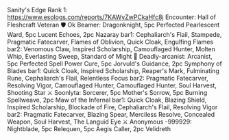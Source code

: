 Sanity's Edge
Rank 1: https://www.esologs.com/reports/7KAWyZwPCkaHfc8j
Encounter: Hall of Fleshcraft Veteran
🛡️ Ok Beamer: Dragonknight, 5pc Perfected Pearlescent Ward, 5pc Lucent Echoes, 2pc Nazaray
  bar1: Cephaliarch's Flail, Stampede, Pragmatic Fatecarver, Flames of Oblivion, Quick Cloak, Engulfing Flames
  bar2: Venomous Claw, Inspired Scholarship, Camouflaged Hunter, Molten Whip, Everlasting Sweep, Standard of Might
💚 Deadly-arcanist: Arcanist, 5pc Perfected Spell Power Cure, 5pc Jorvuld's Guidance, 2pc Symphony of Blades
  bar1: Quick Cloak, Inspired Scholarship, Reaper's Mark, Fulminating Rune, Cephaliarch's Flail, Relentless Focus
  bar2: Pragmatic Fatecarver, Resolving Vigor, Camouflaged Hunter, Camouflaged Hunter, Soul Harvest, Shooting Star
⚔️ Soonlyta: Sorcerer, 5pc Mother's Sorrow, 5pc Burning Spellweave, 2pc Maw of the Infernal
  bar1: Quick Cloak, Blazing Shield, Inspired Scholarship, Blockade of Fire, Cephaliarch's Flail, Resolving Vigor
  bar2: Pragmatic Fatecarver, Blazing Spear, Merciless Resolve, Concealed Weapon, Soul Harvest, The Languid Eye
⚔️ Anonymous -999929: Nightblade, 5pc Relequen, 5pc Aegis Caller, 2pc Velidreth

